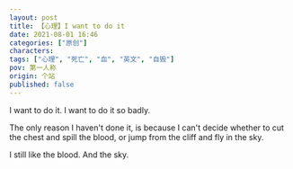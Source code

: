 ```yaml
---
layout: post
title: 【心理】I want to do it
date: 2021-08-01 16:46
categories: ["原创"]
characters: 
tags: ["心理", "死亡", "血", "英文", "自毁"]
pov: 第一人称
origin: 个站
published: false
---
```


I want to do it. I want to do it so badly.

The only reason I haven't done it, is because I can't decide whether to cut the chest and spill the blood, or jump from the cliff and fly in the sky.

I still like the blood. And the sky.
